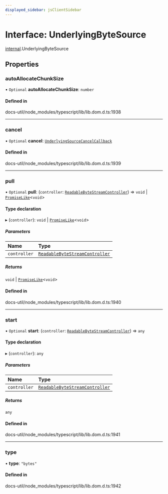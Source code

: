 ```yaml
---
displayed_sidebar: jsClientSidebar
---
```


# Interface: UnderlyingByteSource

[internal](../modules/internal-10.md).UnderlyingByteSource

## Properties

### autoAllocateChunkSize

• `Optional` **autoAllocateChunkSize**: `number`

#### Defined in

docs-util/node_modules/typescript/lib/lib.dom.d.ts:1938

___

### cancel

• `Optional` **cancel**: [`UnderlyingSourceCancelCallback`](internal-10.UnderlyingSourceCancelCallback.md)

#### Defined in

docs-util/node_modules/typescript/lib/lib.dom.d.ts:1939

___

### pull

• `Optional` **pull**: (`controller`: [`ReadableByteStreamController`](../modules/internal-10.md#readablebytestreamcontroller)) => `void` \| [`PromiseLike`](internal-8.PromiseLike.md)<`void`\>

#### Type declaration

▸ (`controller`): `void` \| [`PromiseLike`](internal-8.PromiseLike.md)<`void`\>

##### Parameters

| Name | Type |
| :------ | :------ |
| `controller` | [`ReadableByteStreamController`](../modules/internal-10.md#readablebytestreamcontroller) |

##### Returns

`void` \| [`PromiseLike`](internal-8.PromiseLike.md)<`void`\>

#### Defined in

docs-util/node_modules/typescript/lib/lib.dom.d.ts:1940

___

### start

• `Optional` **start**: (`controller`: [`ReadableByteStreamController`](../modules/internal-10.md#readablebytestreamcontroller)) => `any`

#### Type declaration

▸ (`controller`): `any`

##### Parameters

| Name | Type |
| :------ | :------ |
| `controller` | [`ReadableByteStreamController`](../modules/internal-10.md#readablebytestreamcontroller) |

##### Returns

`any`

#### Defined in

docs-util/node_modules/typescript/lib/lib.dom.d.ts:1941

___

### type

• **type**: ``"bytes"``

#### Defined in

docs-util/node_modules/typescript/lib/lib.dom.d.ts:1942

